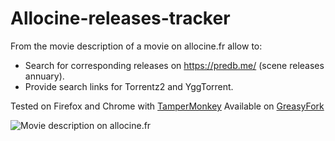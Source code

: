 # Allocine-releases-tracker

From the movie description of a movie on allocine.fr allow to:
- Search for corresponding releases on  https://predb.me/ (scene releases annuary).
- Provide search links for Torrentz2 and YggTorrent.

Tested on Firefox and Chrome with [TamperMonkey](https://tampermonkey.net/)
Available on [GreasyFork](https://greasyfork.org/fr/scripts/373539-allocine-releases-finder)

![Movie description on allocine.fr](https://greasyfork.org/system/screenshots/screenshots/000/012/742/original/allocine_release_finder.jpg "Movie description on allocine.fr")
